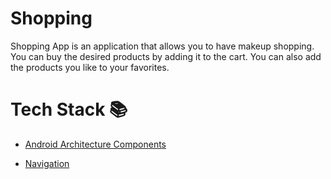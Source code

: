# Shopping
Shopping App is an application that allows you to have makeup shopping. You can buy the desired products by adding it to the cart. You can also add the products you like to your favorites.
# Tech Stack 📚
- [Android Architecture Components](https://developer.android.com/topic/architecture)
* [Navigation](https://developer.android.com/guide/navigation)

